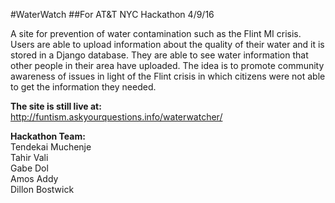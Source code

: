 #WaterWatch
##For AT&T NYC Hackathon 4/9/16

A site for prevention of water contamination such as the Flint MI crisis. Users are able to upload information about the quality of their water and it is stored in a Django database. They are able to see water information that other people in their area have uploaded. The idea is to promote community awareness of issues in light of the Flint crisis in which citizens were not able to get the information they needed.

<b>The site is still live at:</b><br>
http://funtism.askyourquestions.info/waterwatcher/

<b>Hackathon Team:</b><br>
Tendekai Muchenje<br>
Tahir Vali<br>
Gabe Dol<br>
Amos Addy<br>
Dillon Bostwick<br>
